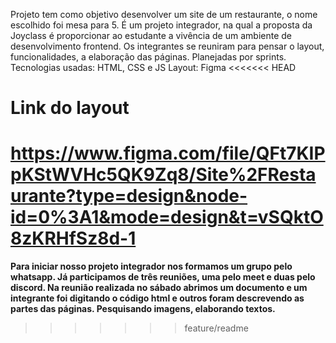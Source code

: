 Projeto tem como objetivo desenvolver um site de um restaurante, o nome escolhido foi mesa para 5. É um projeto integrador, na qual a proposta da Joyclass é proporcionar ao estudante a vivência de um ambiente de desenvolvimento frontend. Os integrantes se reuniram para pensar o layout, funcionalidades, a elaboração das páginas. Planejadas por sprints.
Tecnologias usadas:  HTML, CSS e JS
Layout: Figma
<<<<<<< HEAD

# Link do layout

https://www.figma.com/file/QFt7KIPpKStWVHc5QK9Zq8/Site%2FRestaurante?type=design&node-id=0%3A1&mode=design&t=vSQktO8zKRHfSz8d-1
=======
**Para iniciar nosso projeto integrador nos formamos um grupo pelo whatsapp. Já participamos de três reuniões, uma pelo meet e duas pelo discord. Na reunião realizada no sábado abrimos um documento e um integrante foi digitando o código html e outros foram descrevendo as partes das páginas. Pesquisando imagens, elaborando textos.**
>>>>>>> feature/readme
